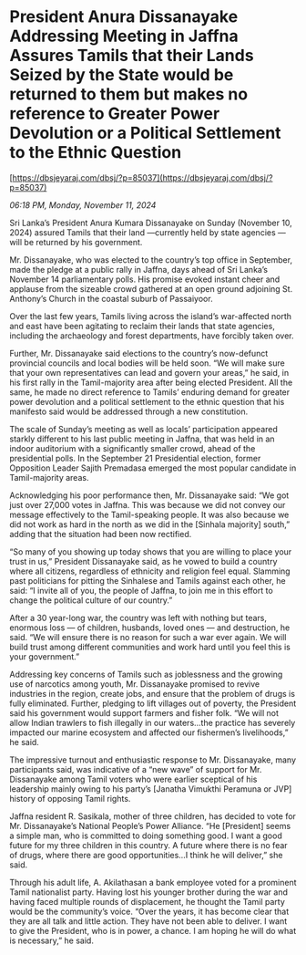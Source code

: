 # President Anura  Dissanayake Addressing Meeting in Jaffna Assures Tamils that  their Lands Seized by the State would be returned to them but  makes no reference to Greater Power Devolution or a Political Settlement to the Ethnic Question

[https://dbsjeyaraj.com/dbsj/?p=85037](https://dbsjeyaraj.com/dbsj/?p=85037)

*06:18 PM, Monday, November 11, 2024*

Sri Lanka’s President Anura Kumara Dissanayake on Sunday (November 10, 2024) assured Tamils that their land —currently held by state agencies — will be returned by his government.

Mr. Dissanayake, who was elected to the country’s top office in September, made the pledge at a public rally in Jaffna, days ahead of Sri Lanka’s November 14 parliamentary polls. His promise evoked instant cheer and applause from the sizeable crowd gathered at an open ground adjoining St. Anthony’s Church in the coastal suburb of Passaiyoor.

Over the last few years, Tamils living across the island’s war-affected north and east have been agitating to reclaim their lands that state agencies, including the archaeology and forest departments, have forcibly taken over.

Further, Mr. Dissanayake said elections to the country’s now-defunct provincial councils and local bodies will be held soon. “We will make sure that your own representatives can lead and govern your areas,” he said, in his first rally in the Tamil-majority area after being elected President. All the same, he made no direct reference to Tamils’ enduring demand for greater power devolution and a political settlement to the ethnic question that his manifesto said would be addressed through a new constitution.

The scale of Sunday’s meeting as well as locals’ participation appeared starkly different to his last public meeting in Jaffna, that was held in an indoor auditorium with a significantly smaller crowd, ahead of the presidential polls. In the September 21 Presidential election, former Opposition Leader Sajith Premadasa emerged the most popular candidate in Tamil-majority areas.

Acknowledging his poor performance then, Mr. Dissanayake said: “We got just over 27,000 votes in Jaffna. This was because we did not convey our message effectively to the Tamil-speaking people. It was also because we did not work as hard in the north as we did in the [Sinhala majority] south,” adding that the situation had been now rectified.

“So many of you showing up today shows that you are willing to place your trust in us,” President Dissanayake said, as he vowed to build a country where all citizens, regardless of ethnicity and religion feel equal.  Slamming past politicians for pitting the Sinhalese and Tamils against each other, he said: “I invite all of you, the people of Jaffna, to join me in this effort to change the political culture of our country.”

After a 30 year-long war, the country was left with nothing but tears, enormous loss — of children, husbands, loved ones — and destruction, he said. “We will ensure there is no reason for such a war ever again. We will build trust among different communities and work hard until you feel this is your government.”

Addressing key concerns of Tamils such as joblessness and the growing use of narcotics among youth, Mr. Dissanayake promised to revive industries in the region, create jobs, and ensure that the problem of drugs is fully eliminated. Further, pledging to lift villages out of poverty, the President said his government would support farmers and fisher folk. “We will not allow Indian trawlers to fish illegally in our waters…the practice has severely impacted our marine ecosystem and affected our fishermen’s livelihoods,” he said.

The impressive turnout and enthusiastic response to Mr. Dissanayake, many participants said, was indicative of a “new wave” of support for Mr. Dissanayake among Tamil voters who were earlier sceptical of his leadership mainly owing to his party’s [Janatha Vimukthi Peramuna or JVP] history of opposing Tamil rights.

Jaffna resident R. Sasikala, mother of three children, has decided to vote for Mr. Dissanayake’s National People’s Power Alliance. “He [President] seems a simple man, who is committed to doing something good. I want a good future for my three children in this country. A future where there is no fear of drugs, where there are good opportunities…I think he will deliver,” she said.

Through his adult life, A. Akilathasan a bank employee voted for a prominent Tamil nationalist party. Having lost his younger brother during the war and having faced multiple rounds of displacement, he thought the Tamil party would be the community’s voice. “Over the years, it has become clear that they are all talk and little action. They have not been able to deliver. I want to give the President, who is in power, a chance. I am hoping he will do what is necessary,” he said.

